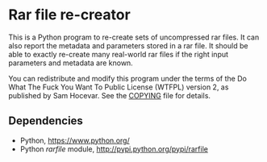 # Rar file re-creator #

This is a Python program to re-create sets of uncompressed rar files. It can
also report the metadata and parameters stored in a rar file. It should be
able to exactly re-create many real-world rar files if the right input
parameters and metadata are known.

You can redistribute and modify this program under the terms of the Do
What The Fuck You Want To Public License (WTFPL) version 2, as published by
Sam Hocevar. See the [COPYING](COPYING) file for details.

## Dependencies ##

* Python, <https://www.python.org/>
* Python _rarfile_ module, <http://pypi.python.org/pypi/rarfile>

